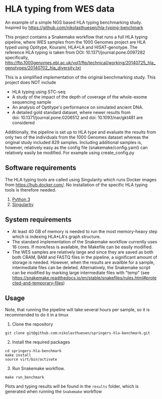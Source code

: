 # HLA typing from WES data

An example of a simple NGS based HLA typing benchmarking study. Inspired by https://github.com/nikolasthuesen/hla-typing-benchmark

This project contains a Snakemake workflow that runs a full HLA typing pipeline, where WES samples from the 1000 Genomes project are HLA typed using Optitype, Kourami, HLA*LA and HISAT-genotype. 
The reference HLA typing is taken from DOI: 10.1371/journal.pone.0097282 
specifically, http://ftp.1000genomes.ebi.ac.uk/vol1/ftp/technical/working/20140725_hla_genotypes/20140702_hla_diversity.txt


This is a simplified implementation of the original benchmarking study. This project does NOT include
 - HLA typing using STC-seq
 - A study of the impact of the depth of coverage of the whole-exome sequencing sample
 - An analysis of Optitype's performance on simulated ancient DNA.
 - A detailed gold standard dataset, where newer results from doi: 10.1371/journal.pone.0206512 and doi: 10.1093/nar/gkt481 are considered

Additionally, the pipeline is set up to HLA type and evaluate the results from only two of the individuals from the 1000 Genomes dataset whereas the original study included 829 samples. Including additional samples is, however, relatively easy as the config file (snakemake/config.yaml) can relatively easily be modified. For example using create_config.py


## Software requirements
The HLA typing tools are called using Singularity which runs Docker images from https://hub.docker.com/.
No installation of the specific HLA typing tools is therefore needed.

1. [Python 3](https://www.python.org/)
2. [Singularity](https://docs.sylabs.io/guides/3.0/user-guide/installation.html)


## System requirements
- At least 40 GB of memory is needed to run the most memory-heavy step which is indexing HLA*LA's graph structure.
- The standard implementation of the Snakemake workflow currently uses 16 cores. If more/less is available, the Makefile can be easily modified.
- The WES samples are relatively large and since they are saved as both both CRAM, BAM and FASTQ files in the pipeline, a significant amount of storage is needed. However, when the results are availble for a sample, intermediate files can be deleted. Alternatively, the Snakemake script can be modified by marking large intermediate files with "temp" (see https://snakemake.readthedocs.io/en/stable/snakefiles/rules.html#protected-and-temporary-files)


## Usage

Note, that running the pipeline will take several hours per sample, so it is recommended to do it in a tmux

1. Clone the repository

```
git clone git@github.com:nikolasthuesen/springers-hla-benchmark.git
```

2. Install the required packages

```
cd springers-hla-benchmark
make install
source virt/bin/activate
```

3. Run Snakemake workflow. 

```
make run_benchmark
```

Plots and typing results will be found in the `results` folder, which is generated when running the `Snakemake` workflow





